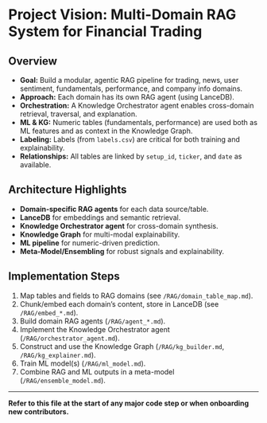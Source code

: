 # Project Vision: Multi-Domain RAG System for Financial Trading

## Overview

- **Goal:** Build a modular, agentic RAG pipeline for trading, news, user sentiment, fundamentals, performance, and company info domains.
- **Approach:** Each domain has its own RAG agent (using LanceDB).
- **Orchestration:** A Knowledge Orchestrator agent enables cross-domain retrieval, traversal, and explanation.
- **ML & KG:** Numeric tables (fundamentals, performance) are used both as ML features and as context in the Knowledge Graph.
- **Labeling:** Labels (from `labels.csv`) are critical for both training and explainability.
- **Relationships:** All tables are linked by `setup_id`, `ticker`, and `date` as available.

## Architecture Highlights

- **Domain-specific RAG agents** for each data source/table.
- **LanceDB** for embeddings and semantic retrieval.
- **Knowledge Orchestrator agent** for cross-domain synthesis.
- **Knowledge Graph** for multi-modal explainability.
- **ML pipeline** for numeric-driven prediction.
- **Meta-Model/Ensembling** for robust signals and explainability.

## Implementation Steps

1. Map tables and fields to RAG domains (see `/RAG/domain_table_map.md`).
2. Chunk/embed each domain’s content, store in LanceDB (see `/RAG/embed_*.md`).
3. Build domain RAG agents (`/RAG/agent_*.md`).
4. Implement the Knowledge Orchestrator agent (`/RAG/orchestrator_agent.md`).
5. Construct and use the Knowledge Graph (`/RAG/kg_builder.md`, `/RAG/kg_explainer.md`).
6. Train ML model(s) (`/RAG/ml_model.md`).
7. Combine RAG and ML outputs in a meta-model (`/RAG/ensemble_model.md`).

---

**Refer to this file at the start of any major code step or when onboarding new contributors.**
